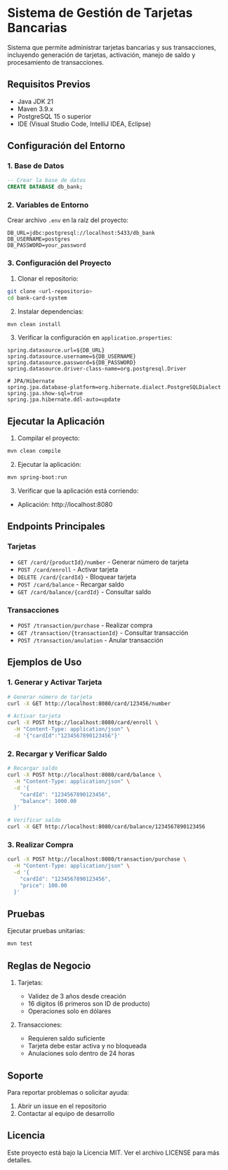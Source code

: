# Sistema de Gestión de Tarjetas Bancarias

Sistema que permite administrar tarjetas bancarias y sus transacciones, incluyendo generación de tarjetas, activación, manejo de saldo y procesamiento de transacciones.

## Requisitos Previos

- Java JDK 21
- Maven 3.9.x
- PostgreSQL 15 o superior
- IDE (Visual Studio Code, IntelliJ IDEA, Eclipse)

## Configuración del Entorno

### 1. Base de Datos
```sql
-- Crear la base de datos
CREATE DATABASE db_bank;
```

### 2. Variables de Entorno
Crear archivo `.env` en la raíz del proyecto:
```properties
DB_URL=jdbc:postgresql://localhost:5433/db_bank
DB_USERNAME=postgres
DB_PASSWORD=your_password
```

### 3. Configuración del Proyecto

1. Clonar el repositorio:
```bash
git clone <url-repositorio>
cd bank-card-system
```

2. Instalar dependencias:
```bash
mvn clean install
```

3. Verificar la configuración en `application.properties`:
```properties
spring.datasource.url=${DB_URL}
spring.datasource.username=${DB_USERNAME}
spring.datasource.password=${DB_PASSWORD}
spring.datasource.driver-class-name=org.postgresql.Driver

# JPA/Hibernate
spring.jpa.database-platform=org.hibernate.dialect.PostgreSQLDialect
spring.jpa.show-sql=true
spring.jpa.hibernate.ddl-auto=update
```

## Ejecutar la Aplicación

1. Compilar el proyecto:
```bash
mvn clean compile
```

2. Ejecutar la aplicación:
```bash
mvn spring-boot:run
```

3. Verificar que la aplicación está corriendo:
- Aplicación: http://localhost:8080

## Endpoints Principales

### Tarjetas
- `GET /card/{productId}/number` - Generar número de tarjeta
- `POST /card/enroll` - Activar tarjeta
- `DELETE /card/{cardId}` - Bloquear tarjeta
- `POST /card/balance` - Recargar saldo
- `GET /card/balance/{cardId}` - Consultar saldo

### Transacciones
- `POST /transaction/purchase` - Realizar compra
- `GET /transaction/{transactionId}` - Consultar transacción
- `POST /transaction/anulation` - Anular transacción

## Ejemplos de Uso

### 1. Generar y Activar Tarjeta
```bash
# Generar número de tarjeta
curl -X GET http://localhost:8080/card/123456/number

# Activar tarjeta
curl -X POST http://localhost:8080/card/enroll \
  -H "Content-Type: application/json" \
  -d '{"cardId":"1234567890123456"}'
```

### 2. Recargar y Verificar Saldo
```bash
# Recargar saldo
curl -X POST http://localhost:8080/card/balance \
  -H "Content-Type: application/json" \
  -d '{
    "cardId": "1234567890123456",
    "balance": 1000.00
  }'

# Verificar saldo
curl -X GET http://localhost:8080/card/balance/1234567890123456
```

### 3. Realizar Compra
```bash
curl -X POST http://localhost:8080/transaction/purchase \
  -H "Content-Type: application/json" \
  -d '{
    "cardId": "1234567890123456",
    "price": 100.00
  }'
```

## Pruebas

Ejecutar pruebas unitarias:
```bash
mvn test
```

## Reglas de Negocio

1. Tarjetas:
   - Validez de 3 años desde creación
   - 16 dígitos (6 primeros son ID de producto)
   - Operaciones solo en dólares

2. Transacciones:
   - Requieren saldo suficiente
   - Tarjeta debe estar activa y no bloqueada
   - Anulaciones solo dentro de 24 horas

## Soporte

Para reportar problemas o solicitar ayuda:
1. Abrir un issue en el repositorio
2. Contactar al equipo de desarrollo

## Licencia

Este proyecto está bajo la Licencia MIT. Ver el archivo LICENSE para más detalles.


